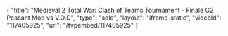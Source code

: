 {
    "title": "Medieval 2 Total War: Clash of Teams Tournament - Finale G2 Peasant Mob vs V.O.D",
    "type": "solo",
    "layout": "iframe-static",
    "videoId": "117405925",
    "url": "\/tvpembed\/117405925"
}